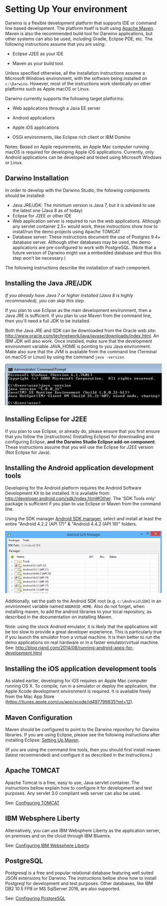 Setting Up Your environment
===========================
Darwino is a flexible development platform that supports IDE or command line
based development. The platform itself is built using [Apache Maven][1]. Maven
is also the recommended build tool for Darwino applications, but other systems
can also be used, including Gradle, Eclipse PDE, etc. The following instructions
assume that you are using:

[1]: <http://maven.apache.org/>

-   Eclipse J2EE as your IDE

-   Maven as your build tool.

Unless specified otherwise, all the installation instructions assume a Microsoft
Windows environment, with the software being installed on `c:\Darwino`. However,
most of the instructions work identically on other platforms such as Apple macOS
or Linux.

Darwino currently supports the following target platforms:

-   Web applications through a Java EE server

-   Android applications

-   Apple iOS applications

-   OSGi environments, like Eclipse rich client or IBM Domino

Notes: Based on Apple requirements, an Apple Mac computer running macOS is
required for developing Apple iOS applications. Currently, only Android
applications can be developed and tested using Microsoft Windows or Linux.

Darwino Installation
--------------------

In order to develop with the Darwino Studio, the following components should be
installed:

- Java JRE/JDK: The minimum version is Java 7, but it is advised to use the
latest one (Java 8 as of today)
- Eclipse for J2EE or other IDE  
- Web application server is required to run the web applications. Although any
servlet container 2.5+ would work, these instructions show how to install/run
the demo projects using Apache TOMCAT  
- Database server: These instructions document the use of Postgres 9.4+
database server. Although other databases may be used, the demo applications are
pre-configured to work with PostgreSQL. (Note that a future version of Darwino
might use a embedded database and thus this step won't be necessary.)

The following instructions describe the installation of each component.

Installing the Java JRE/JDK
---------------------------

*If you already have Java 7 or higher installed (Java 8 is highly recommended),
you can skip this step.*

If you plan to use Eclipse as the main development environment, then a Java JRE
is sufficient. If you plan to use Maven from the command line, then you'll need
a full JDK to be installed.

Both the Java JRE and SDK can be downloaded from the Oracle web site:
<http://www.oracle.com/technetwork/java/javase/downloads/index.html>. An IBM JDK
will also work. Once installed, make sure that the development environment
variable JAVA\_HOME is pointing to you Java environment. Make also sure that the
JVM is available from the command line (Terminal on macOS or Linux) by using the
command `java -version`.

![](<install-java-version.png>)

Installing Eclipse for J2EE
---------------------------

If you plan to use Eclipse, or already do, please ensure that you first ensure
that you follow the [instructions] (Installing Eclipse) for downloading and
configuring Eclipse, **and the Darwino Studio Eclipse add-on component**. These
instructions assume that you will use the Eclipse for J2EE version (Not Eclipse
for Java).

Installing the Android application development tools
----------------------------------------------------

Developing for the Android platform requires the Android Software Development
Kit to be installed. It is available from:
<http://developer.android.com/sdk/index.html#Other>. The 'SDK Tools only'
package is sufficient if you plan to use Eclipse or Maven from the command line.

Using the SDK manager [Android SDK manager][3], select and install at least the
entire "Android 4.2.2 (API 17)" & "Android 4.4.2 (API 19)" folders.

[3]: <http://developer.android.com/tools/help/sdk-manager.html>

![](<install-android-pkg.png>)

Additionally, set the path to the Android SDK root (e.g. `c:\Android\SDK`) in an environment variable named `ANDROID_HOME`. Also do not forget, when installing maven, to add the android libraries to your local repository, as described in the documentation on installing Maven.

Note: using the stock Android emulator, it is likely that the applications will
be too slow to provide a great developer experience. This is particularly true
if you launch the emulator from a virtual machine. It is then better to run the
demo applications on real hardware or in a faster emulator/virtual machine. See:
<http://blog.riand.com/2014/08/running-android-apps-for-development.html>

Installing the iOS application development tools
------------------------------------------------

As stated earlier, developing for iOS requires an Apple Mac computer running OS
X. To compile, run in a simulator or deploy the application, the Apple Xcode
development environment is required. It is available freely from the Mac App
Store (<https://itunes.apple.com/us/app/xcode/id497799835?mt=12>).

Maven Configuration
-------------------

Maven should be configured to point to the Darwino repository for Darwino
libraries. If you are using Eclipse, please see the following instructions after
installing Eclipse: [Setting Up Maven][2].

[2]: <Maven%20Settings>

(If you are using the command line tools, then you should first install maven
(latest recommended) and configure it as described in the instructions.)



Apache TOMCAT
-------------

Apache Tomcat is a free, easy to use, Java servlet container. The instructions bellow explain how to configure it for development and test purposes. Any servlet 3.0 compliant web server can also be used.

See: [Configuring TOMCAT](Configuring-Tomcat.md)


IBM Websphere Liberty
---------------------

Alternatively, you can use IBM Websphere Liberty as the application server, on premises and on the cloud through IBM Bluemix.

See: [Configuring IBM Websphere Liberty](Configuring-WasLiberty.md)

PostgreSQL
----------

Postgresql is a free and popular relational database featuring well suited JSON extensions for Darwino. The instructions bellow show how to install Postgreql for development and test purposes. Other databases, like IBM DB2 10.5 FP8 or MS SqlServer 2016, are also supported.

See: [Configuring PostgreSQL](Configuring-PostgreSQL.md)

